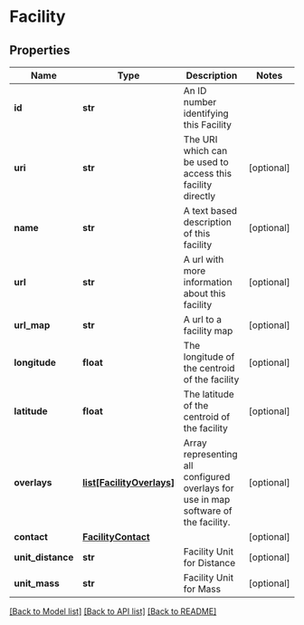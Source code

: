 # Facility

## Properties
Name | Type | Description | Notes
------------ | ------------- | ------------- | -------------
**id** | **str** | An ID number identifying this Facility | 
**uri** | **str** | The URI which can be used to access this facility directly | [optional] 
**name** | **str** | A text based description of this facility | [optional] 
**url** | **str** | A url with more information about this facility | [optional] 
**url_map** | **str** | A url to a facility map | [optional] 
**longitude** | **float** | The longitude of the centroid of the facility | [optional] 
**latitude** | **float** | The latitude of the centroid of the facility | [optional] 
**overlays** | [**list[FacilityOverlays]**](FacilityOverlays.md) | Array representing all configured overlays for use in map software of the facility. | [optional] 
**contact** | [**FacilityContact**](FacilityContact.md) |  | [optional] 
**unit_distance** | **str** | Facility Unit for Distance | [optional] 
**unit_mass** | **str** | Facility Unit for Mass | [optional] 

[[Back to Model list]](../README.md#documentation-for-models) [[Back to API list]](../README.md#documentation-for-api-endpoints) [[Back to README]](../README.md)

